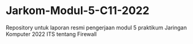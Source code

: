 # Jarkom-Modul-5-C11-2022
Repository untuk laporan resmi pengerjaan modul 5 praktikum Jaringan Komputer 2022 ITS tentang Firewall
